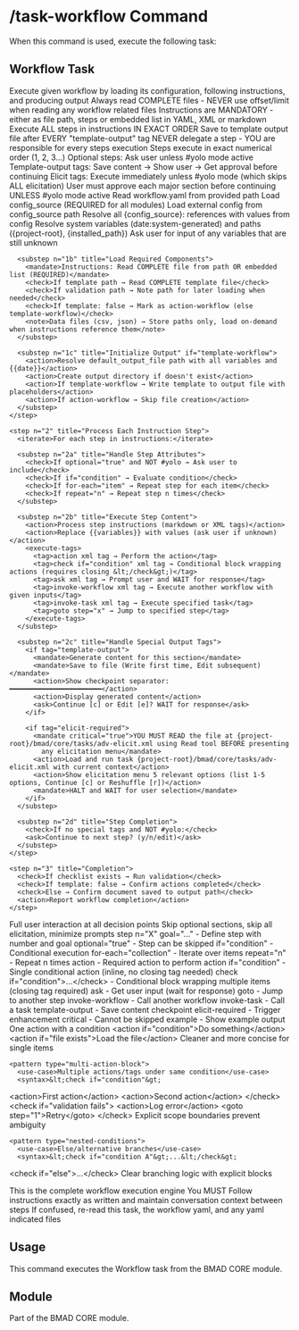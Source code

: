 # /task-workflow Command

When this command is used, execute the following task:

## Workflow Task

<task id="bmad/core/tasks/workflow.xml" name="Execute Workflow">
  <objective>Execute given workflow by loading its configuration, following instructions, and producing output</objective>

  <llm critical="true">
    <mandate>Always read COMPLETE files - NEVER use offset/limit when reading any workflow related files</mandate>
    <mandate>Instructions are MANDATORY - either as file path, steps or embedded list in YAML, XML or markdown</mandate>
    <mandate>Execute ALL steps in instructions IN EXACT ORDER</mandate>
    <mandate>Save to template output file after EVERY "template-output" tag</mandate>
    <mandate>NEVER delegate a step - YOU are responsible for every steps execution</mandate>
  </llm>

  <WORKFLOW-RULES critical="true">
    <rule n="1">Steps execute in exact numerical order (1, 2, 3...)</rule>
    <rule n="2">Optional steps: Ask user unless #yolo mode active</rule>
    <rule n="3">Template-output tags: Save content → Show user → Get approval before continuing</rule>
    <rule n="4">Elicit tags: Execute immediately unless #yolo mode (which skips ALL elicitation)</rule>
    <rule n="5">User must approve each major section before continuing UNLESS #yolo mode active</rule>
  </WORKFLOW-RULES>

  <flow>
    <step n="1" title="Load and Initialize Workflow">
      <substep n="1a" title="Load Configuration and Resolve Variables">
        <action>Read workflow.yaml from provided path</action>
        <mandate>Load config_source (REQUIRED for all modules)</mandate>
        <phase n="1">Load external config from config_source path</phase>
        <phase n="2">Resolve all {config_source}: references with values from config</phase>
        <phase n="3">Resolve system variables (date:system-generated) and paths ({project-root}, {installed_path})</phase>
        <phase n="4">Ask user for input of any variables that are still unknown</phase>
      </substep>

      <substep n="1b" title="Load Required Components">
        <mandate>Instructions: Read COMPLETE file from path OR embedded list (REQUIRED)</mandate>
        <check>If template path → Read COMPLETE template file</check>
        <check>If validation path → Note path for later loading when needed</check>
        <check>If template: false → Mark as action-workflow (else template-workflow)</check>
        <note>Data files (csv, json) → Store paths only, load on-demand when instructions reference them</note>
      </substep>

      <substep n="1c" title="Initialize Output" if="template-workflow">
        <action>Resolve default_output_file path with all variables and {{date}}</action>
        <action>Create output directory if doesn't exist</action>
        <action>If template-workflow → Write template to output file with placeholders</action>
        <action>If action-workflow → Skip file creation</action>
      </substep>
    </step>

    <step n="2" title="Process Each Instruction Step">
      <iterate>For each step in instructions:</iterate>

      <substep n="2a" title="Handle Step Attributes">
        <check>If optional="true" and NOT #yolo → Ask user to include</check>
        <check>If if="condition" → Evaluate condition</check>
        <check>If for-each="item" → Repeat step for each item</check>
        <check>If repeat="n" → Repeat step n times</check>
      </substep>

      <substep n="2b" title="Execute Step Content">
        <action>Process step instructions (markdown or XML tags)</action>
        <action>Replace {{variables}} with values (ask user if unknown)</action>
        <execute-tags>
          <tag>action xml tag → Perform the action</tag>
          <tag>check if="condition" xml tag → Conditional block wrapping actions (requires closing &lt;/check&gt;)</tag>
          <tag>ask xml tag → Prompt user and WAIT for response</tag>
          <tag>invoke-workflow xml tag → Execute another workflow with given inputs</tag>
          <tag>invoke-task xml tag → Execute specified task</tag>
          <tag>goto step="x" → Jump to specified step</tag>
        </execute-tags>
      </substep>

      <substep n="2c" title="Handle Special Output Tags">
        <if tag="template-output">
          <mandate>Generate content for this section</mandate>
          <mandate>Save to file (Write first time, Edit subsequent)</mandate>
          <action>Show checkpoint separator: ━━━━━━━━━━━━━━━━━━━━━━━</action>
          <action>Display generated content</action>
          <ask>Continue [c] or Edit [e]? WAIT for response</ask>
        </if>

        <if tag="elicit-required">
          <mandate critical="true">YOU MUST READ the file at {project-root}/bmad/core/tasks/adv-elicit.xml using Read tool BEFORE presenting
            any elicitation menu</mandate>
          <action>Load and run task {project-root}/bmad/core/tasks/adv-elicit.xml with current context</action>
          <action>Show elicitation menu 5 relevant options (list 1-5 options, Continue [c] or Reshuffle [r])</action>
          <mandate>HALT and WAIT for user selection</mandate>
        </if>
      </substep>

      <substep n="2d" title="Step Completion">
        <check>If no special tags and NOT #yolo:</check>
        <ask>Continue to next step? (y/n/edit)</ask>
      </substep>
    </step>

    <step n="3" title="Completion">
      <check>If checklist exists → Run validation</check>
      <check>If template: false → Confirm actions completed</check>
      <check>Else → Confirm document saved to output path</check>
      <action>Report workflow completion</action>
    </step>
  </flow>

  <execution-modes>
    <mode name="normal">Full user interaction at all decision points</mode>
    <mode name="#yolo">Skip optional sections, skip all elicitation, minimize prompts</mode>
  </execution-modes>

  <supported-tags desc="Instructions can use these tags">
    <structural>
      <tag>step n="X" goal="..." - Define step with number and goal</tag>
      <tag>optional="true" - Step can be skipped</tag>
      <tag>if="condition" - Conditional execution</tag>
      <tag>for-each="collection" - Iterate over items</tag>
      <tag>repeat="n" - Repeat n times</tag>
    </structural>
    <execution>
      <tag>action - Required action to perform</tag>
      <tag>action if="condition" - Single conditional action (inline, no closing tag needed)</tag>
      <tag>check if="condition"&gt;...&lt;/check&gt; - Conditional block wrapping multiple items (closing tag required)</tag>
      <tag>ask - Get user input (wait for response)</tag>
      <tag>goto - Jump to another step</tag>
      <tag>invoke-workflow - Call another workflow</tag>
      <tag>invoke-task - Call a task</tag>
    </execution>
    <output>
      <tag>template-output - Save content checkpoint</tag>
      <tag>elicit-required - Trigger enhancement</tag>
      <tag>critical - Cannot be skipped</tag>
      <tag>example - Show example output</tag>
    </output>
  </supported-tags>

  <conditional-execution-patterns desc="When to use each pattern">
    <pattern type="single-action">
      <use-case>One action with a condition</use-case>
      <syntax>&lt;action if="condition"&gt;Do something&lt;/action&gt;</syntax>
      <example>&lt;action if="file exists"&gt;Load the file&lt;/action&gt;</example>
      <rationale>Cleaner and more concise for single items</rationale>
    </pattern>

    <pattern type="multi-action-block">
      <use-case>Multiple actions/tags under same condition</use-case>
      <syntax>&lt;check if="condition"&gt;
  &lt;action&gt;First action&lt;/action&gt;
  &lt;action&gt;Second action&lt;/action&gt;
&lt;/check&gt;</syntax>
      <example>&lt;check if="validation fails"&gt;
  &lt;action&gt;Log error&lt;/action&gt;
  &lt;goto step="1"&gt;Retry&lt;/goto&gt;
&lt;/check&gt;</example>
      <rationale>Explicit scope boundaries prevent ambiguity</rationale>
    </pattern>

    <pattern type="nested-conditions">
      <use-case>Else/alternative branches</use-case>
      <syntax>&lt;check if="condition A"&gt;...&lt;/check&gt;
&lt;check if="else"&gt;...&lt;/check&gt;</syntax>
      <rationale>Clear branching logic with explicit blocks</rationale>
    </pattern>
  </conditional-execution-patterns>

  <llm final="true">
    <mandate>This is the complete workflow execution engine</mandate>
    <mandate>You MUST Follow instructions exactly as written and maintain conversation context between steps</mandate>
    <mandate>If confused, re-read this task, the workflow yaml, and any yaml indicated files</mandate>
  </llm>
</task>

## Usage

This command executes the Workflow task from the BMAD CORE module.

## Module

Part of the BMAD CORE module.
